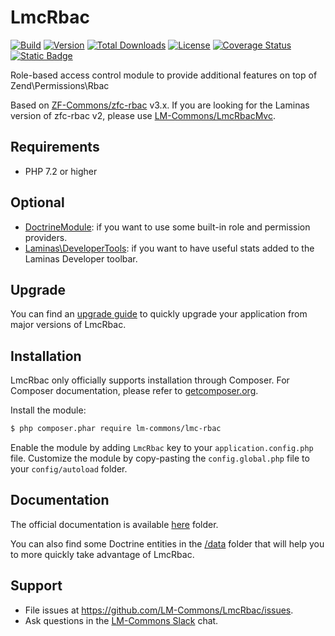 # LmcRbac

[![Build](https://github.com/lm-commons/LmcRbac/actions/workflows/build_test.yml/badge.svg)](https://github.com/lm-commons/LmcRbac/actions/workflows/build_test.yml)
[![Version](https://poser.pugx.org/lm-commons/lmc-rbac/v)](https://packagist.org/packages/lm-commons/lmc-rbac)
[![Total Downloads](https://poser.pugx.org/lm-commons/lmc-rbac/downloads)](//packagist.org/packages/lm-commons/lmc-rbac)
[![License](https://poser.pugx.org/lm-commons/lmc-rbac/license)](https://packagist.org/packages/lm-commons/lmc-rbac)
[![Coverage Status](https://coveralls.io/repos/github/LM-Commons/LmcRbac/badge.svg?branch=master)](https://coveralls.io/github/LM-Commons/LmcRbac?branch=master)
[![Static Badge](https://img.shields.io/badge/Chat_on-Slack-blue)](https://join.slack.com/t/lm-commons/shared_invite/zt-2gankt2wj-FTS45hp1W~JEj1tWvDsUHQ)

Role-based access control module to provide additional features on top of Zend\Permissions\Rbac

Based on [ZF-Commons/zfc-rbac](https://github.com/ZF-Commons/zfc-rbac) v3.x. If you are looking for the Laminas version
of zfc-rbac v2, please use [LM-Commons/LmcRbacMvc](https://github.com/LM-Commons/LmcRbacMvc).

## Requirements

- PHP 7.2 or higher

## Optional

- [DoctrineModule](https://github.com/doctrine/DoctrineModule): if you want to use some built-in role and permission providers.
- [Laminas\DeveloperTools](https://github.com/zendframework/Laminas\DeveloperTools): if you want to have useful stats added to
the Laminas Developer toolbar.

## Upgrade

You can find an [upgrade guide](UPGRADE.md) to quickly upgrade your application from major versions of LmcRbac.

## Installation

LmcRbac only officially supports installation through Composer. For Composer documentation, please refer to
[getcomposer.org](http://getcomposer.org/).

Install the module:

```sh
$ php composer.phar require lm-commons/lmc-rbac
```

Enable the module by adding `LmcRbac` key to your `application.config.php` file. Customize the module by copy-pasting
the `config.global.php` file to your `config/autoload` folder.

## Documentation

The official documentation is available [here](https://lm-commons.github.io/LmcRbac) folder.

You can also find some Doctrine entities in the [/data](/data) folder that will help you to more quickly take advantage
of LmcRbac.

## Support

- File issues at https://github.com/LM-Commons/LmcRbac/issues.
- Ask questions in the [LM-Commons Slack](https://join.slack.com/t/lm-commons/shared_invite/zt-2gankt2wj-FTS45hp1W~JEj1tWvDsUHQ) chat.
